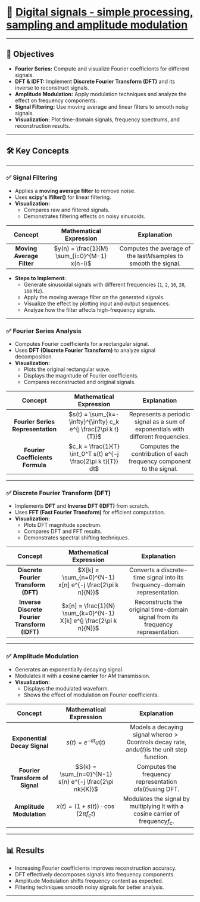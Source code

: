 # 🚀 [Digital signals - simple processing, sampling and amplitude modulation](https://ocw.cs.pub.ro/courses/ps/labs_python/05)

---

## 📝 Objectives  

- **Fourier Series:** Compute and visualize Fourier coefficients for different signals.  
- **DFT & IDFT:** Implement **Discrete Fourier Transform (DFT)** and its inverse to reconstruct signals.  
- **Amplitude Modulation:** Apply modulation techniques and analyze the effect on frequency components.  
- **Signal Filtering:** Use moving average and linear filters to smooth noisy signals.  
- **Visualization:** Plot time-domain signals, frequency spectrums, and reconstruction results.  

---

## 🛠️ Key Concepts  

---

### ✅ Signal Filtering  

- Applies a **moving average filter** to remove noise.  
- Uses **scipy's lfilter()** for linear filtering.  
- **Visualization:**  
  - Compares raw and filtered signals.  
  - Demonstrates filtering effects on noisy sinusoids.  

| **Concept** | **Mathematical Expression** | **Explanation** |
|:----------:|:-------------------------:|:---------------:|
| **Moving Average Filter** |$y(n) = \frac{1}{M} \sum_{i=0}^{M-1} x(n-i)$| Computes the average of the last$M$samples to smooth the signal. |

- **Steps to Implement:**
  - Generate sinusoidal signals with different frequencies (`1`, `2`, `10`, `20`, `100` Hz).
  - Apply the moving average filter on the generated signals.
  - Visualize the effect by plotting input and output sequences.
  - Analyze how the filter affects high-frequency signals.

---

### ✅ Fourier Series Analysis  

- Computes Fourier coefficients for a rectangular signal.  
- Uses **DFT (Discrete Fourier Transform)** to analyze signal decomposition.  
- **Visualization:**  
  - Plots the original rectangular wave.  
  - Displays the magnitude of Fourier coefficients.  
  - Compares reconstructed and original signals.  

| **Concept** | **Mathematical Expression** | **Explanation** |
|:----------:|:-------------------------:|:---------------:|
| **Fourier Series Representation** |$s(t) = \sum_{k=-\infty}^{\infty} c_k e^{j \frac{2\pi k t}{T}}$| Represents a periodic signal as a sum of exponentials with different frequencies. |
| **Fourier Coefficients Formula** |$c_k = \frac{1}{T} \int_0^T s(t) e^{-j \frac{2\pi k t}{T}} dt$| Computes the contribution of each frequency component to the signal. |

---

### ✅ Discrete Fourier Transform (DFT)  

- Implements **DFT** and **Inverse DFT (IDFT)** from scratch.  
- Uses **FFT (Fast Fourier Transform)** for efficient computation.  
- **Visualization:**  
  - Plots DFT magnitude spectrum.  
  - Compares DFT and FFT results.  
  - Demonstrates spectral shifting techniques.  

| **Concept** | **Mathematical Expression** | **Explanation** |
|:----------:|:-------------------------:|:---------------:|
| **Discrete Fourier Transform (DFT)** |$X[k] = \sum_{n=0}^{N-1} x[n] e^{-j \frac{2\pi k n}{N}}$| Converts a discrete-time signal into its frequency-domain representation. |
| **Inverse Discrete Fourier Transform (IDFT)** |$x[n] = \frac{1}{N} \sum_{k=0}^{N-1} X[k] e^{j \frac{2\pi k n}{N}}$| Reconstructs the original time-domain signal from its frequency representation. |

---

### ✅ Amplitude Modulation  

- Generates an exponentially decaying signal.  
- Modulates it with a **cosine carrier** for AM transmission.  
- **Visualization:**  
  - Displays the modulated waveform.  
  - Shows the effect of modulation on Fourier coefficients.  

| **Concept** | **Mathematical Expression** | **Explanation** |
|:----------:|:-------------------------:|:---------------:|
| **Exponential Decay Signal** |$s(t) = e^{-a t} u(t)$| Models a decaying signal where$a > 0$controls decay rate, and$u(t)$is the unit step function. |
| **Fourier Transform of Signal** |$S(k) = \sum_{n=0}^{N-1} s(n) e^{-j \frac{2\pi nk}{K}}$| Computes the frequency representation of$s(t)$using DFT. |
| **Amplitude Modulation** |$x(t) = (1 + s(t)) \cdot \cos(2\pi f_c t)$| Modulates the signal by multiplying it with a cosine carrier of frequency$f_c$. |

---

## 📊 Results  

- Increasing Fourier coefficients improves reconstruction accuracy.  
- DFT effectively decomposes signals into frequency components.  
- Amplitude Modulation shifts frequency content as expected.  
- Filtering techniques smooth noisy signals for better analysis.  

---
